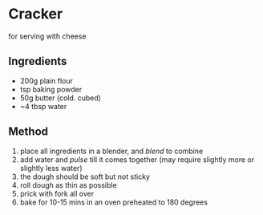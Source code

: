 # Cracker
for serving with cheese

## Ingredients
- 200g plain flour
- tsp baking powder
- 50g butter (cold. cubed)
- ~4 tbsp water

## Method
1. place all ingredients in a blender, and $blend$ to combine
2. add water and $pulse$ till it comes together (may require slightly more or
   slightly less water)
3. the dough should be soft but not sticky
4. roll dough as thin as possible 
5. prick with fork all over
6. bake for 10-15 mins in an oven preheated to 180 degrees
